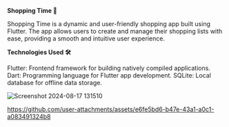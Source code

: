 **Shopping Time 🛒**

Shopping Time is a dynamic and user-friendly shopping app built using Flutter. The app allows users to create and manage their shopping lists with ease, providing a smooth and intuitive user experience.

**Technologies Used 🛠️**

Flutter: Frontend framework for building natively compiled applications.
Dart: Programming language for Flutter app development.
SQLite: Local database for offline data storage.

![Screenshot 2024-08-17 131510](https://github.com/user-attachments/assets/7fe3bd6f-754d-465b-a389-de60a9e92c90)

https://github.com/user-attachments/assets/e6fe5bd6-b47e-43a1-a0c1-a083491324b8
